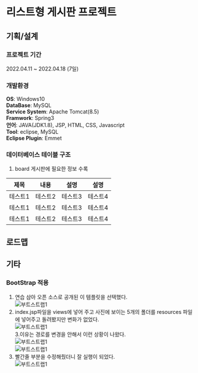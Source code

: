 # 리스트형 게시판 프로젝트
## 기획/설계
### 프로젝트 기간
2022.04.11 ~ 2022.04.18 (7일)
### 개발환경
**OS**: Windows10  
**DataBase**: MySQL  
**Service System**: Apache Tomcat(8.5)  
**Framwork**: Spring3  
**언어**: JAVA(JDK1.8), JSP, HTML, CSS, Javascript  
**Tool**: eclipse, MySQL  
**Eclipse Plugin**: Emmet  
### 데이터베이스 테이블 구조
1. board 게시판에 필요한 정보 수록  

|제목|내용|설명|설명|
|------|---|---|---|
|테스트1|테스트2|테스트3|테스트4|
|테스트1|테스트2|테스트3|테스트4|
|테스트1|테스트2|테스트3|테스트4|

## 로드맵

## 기타
### BootStrap 적용  
1. 연습 삼아 오픈 소스로 공개된 이 템플릿을 선택했다.   
![부트스트랩1](https://user-images.githubusercontent.com/94879395/163342043-c48af0c1-05ae-45ce-8e08-4ef758ec1f18.PNG)
2. index.jsp파일을 views에 넣어 주고 사진에 보이는 5개의 폴더를 resources 파일에 넣어주고 돌려봤지만 변화가 없었다.  
![부트스트랩1](https://user-images.githubusercontent.com/94879395/163344320-aa881499-f5ab-4844-b059-8bb83693faba.PNG)  
3.이유는 경로를 변경을 안해서 이런 상황이 나왔다.  
![부트스트랩1](https://user-images.githubusercontent.com/94879395/163344748-28737987-88a0-43bc-a9f8-862dde692637.PNG)  
![부트스트랩1](https://user-images.githubusercontent.com/94879395/163344752-c5eead64-8d8d-4d38-a4ef-738d51ba189a.PNG)  
4. 빨간줄 부분을 수정해줬더니 잘 실행이 되었다.  
![부트스트랩1](https://user-images.githubusercontent.com/94879395/163342043-c48af0c1-05ae-45ce-8e08-4ef758ec1f18.PNG)  
